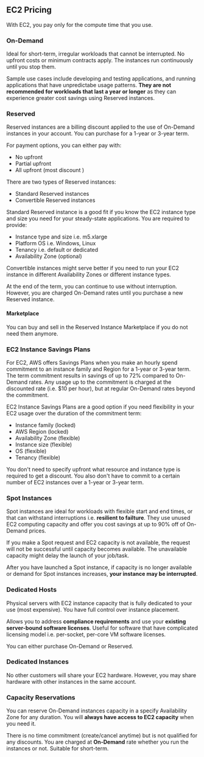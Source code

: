 ## EC2 Pricing

With EC2, you pay only for the compute time that you use.

### On-Demand

Ideal for short-term, irregular workloads that cannot be interrupted. No upfront costs or minimum contracts apply. The instances run continuously until you stop them.

Sample use cases include developing and testing applications, and running applications that have unpredictabe usage patterns. **They are not recommended for workloads that last a year or longer** as they can experience greater cost savings using Reserved instances.

### Reserved

Reserved instances are a billing discount applied to the use of On-Demand instances in your account. You can purchase for a 1-year or 3-year term.

For payment options, you can either pay with:

- No upfront
- Partial upfront
- All upfront (most discount )

There are two types of Reserved instances:

- Standard Reserved instances
- Convertible Reserved instances

Standard Reserved instance is a good fit if you know the EC2 instance type and size you need for your steady-state applications. You are required to provide:

- Instance type and size i.e. m5.xlarge
- Platform OS i.e. Windows, Linux
- Tenancy i.e. default or dedicated
- Availability Zone (optional)

Convertible instances might serve better if you need to run your EC2 instance in different Availability Zones or different instance types.

At the end of the term, you can continue to use without interruption. However, you are charged On-Demand rates until you purchase a new Reserved instance.

#### Marketplace

You can buy and sell in the Reserved Instance Marketplace if you do not need them anymore.

### EC2 Instance Savings Plans

For EC2, AWS offers Savings Plans when you make an hourly spend commitment to an instance family and Region for a 1-year or 3-year term. The term commitment results in savings of up to 72% compared to On-Demand rates. Any usage up to the commitment is charged at the discounted rate (i.e. $10 per hour), but at regular On-Demand rates beyond the commitment.

EC2 Instance Savings Plans are a good option if you need flexibility in your EC2 usage over the duration of the commitment term:

- Instance family (locked)
- AWS Region (locked)
- Availability Zone (flexible)
- Instance size (flexible)
- OS (flexible)
- Tenancy (flexible)

You don't need to specify upfront what resource and instance type is required to get a discount. You also don't have to commit to a certain number of EC2 instances over a 1-year or 3-year term.

### Spot Instances

Spot instances are ideal for workloads with flexible start and end times, or that can withstand interruptions i.e. **resilient to failture**. They use unused EC2 computing capacity and offer you cost savings at up to 90% off of On-Demand prices.

If you make a Spot request and EC2 capacity is not available, the request will not be successful until capacity becomes available. The unavailable capacity might delay the launch of your job/task.

After you have launched a Spot instance, if capacity is no longer available or demand for Spot instances increases, **your instance may be interrupted**.

### Dedicated Hosts

Physical servers with EC2 instance capacity that is fully dedicated to your use (most expensive). You have full control over instance placement.

Allows you to address **compliance requirements** and use your **existing server-bound software licenses**. Useful for software that have complicated licensing model i.e. per-socket, per-core VM software licenses.

You can either purchase On-Demand or Reserved.

### Dedicated Instances

No other customers will share your EC2 hardware. However, you may share hardware with other instances in the same account.

### Capacity Reservations

You can reserve On-Demand instances capacity in a specify Availability Zone for any duration. You will **always have access to EC2 capacity** when you need it.

There is no time commitment (create/cancel anytime) but is not qualified for any discounts. You are charged at **On-Demand** rate whether you run the instances or not. Suitable for short-term.
